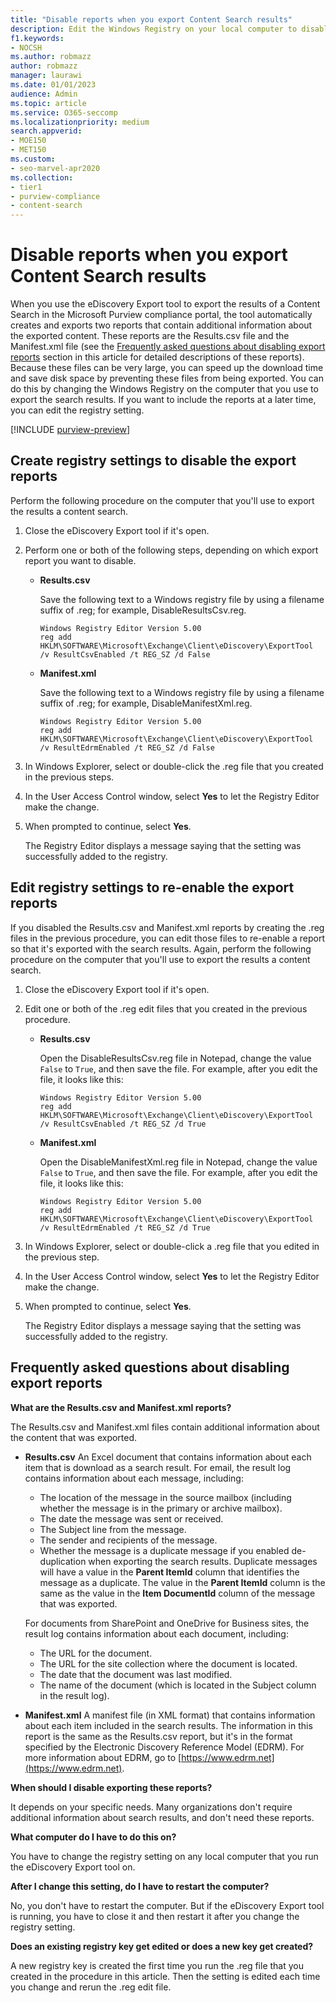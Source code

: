 ```yaml
---
title: "Disable reports when you export Content Search results"
description: Edit the Windows Registry on your local computer to disable reports when you export the results of a Content Search from the Microsoft Purview compliance portal.
f1.keywords:
- NOCSH
ms.author: robmazz
author: robmazz
manager: laurawi
ms.date: 01/01/2023
audience: Admin
ms.topic: article
ms.service: O365-seccomp
ms.localizationpriority: medium
search.appverid: 
- MOE150
- MET150
ms.custom:
- seo-marvel-apr2020
ms.collection:
- tier1
- purview-compliance
- content-search
---
```


# Disable reports when you export Content Search results

When you use the eDiscovery Export tool to export the results of a Content Search in the Microsoft Purview compliance portal, the tool automatically creates and exports two reports that contain additional information about the exported content. These reports are the Results.csv file and the Manifest.xml file (see the [Frequently asked questions about disabling export reports](#frequently-asked-questions-about-disabling-export-reports) section in this article for detailed descriptions of these reports). Because these files can be very large, you can speed up the download time and save disk space by preventing these files from being exported. You can do this by changing the Windows Registry on the computer that you use to export the search results. If you want to include the reports at a later time, you can edit the registry setting. 
  
[!INCLUDE [purview-preview](../includes/purview-preview.md)]

## Create registry settings to disable the export reports

Perform the following procedure on the computer that you'll use to export the results a content search.
  
1. Close the eDiscovery Export tool if it's open.
  
2. Perform one or both of the following steps, depending on which export report you want to disable.

    - **Results.csv**

      Save the following text to a Windows registry file by using a filename suffix of .reg; for example, DisableResultsCsv.reg.

      ```text
      Windows Registry Editor Version 5.00
      reg add HKLM\SOFTWARE\Microsoft\Exchange\Client\eDiscovery\ExportTool /v ResultCsvEnabled /t REG_SZ /d False 
      ```

    - **Manifest.xml**

      Save the following text to a Windows registry file by using a filename suffix of .reg; for example, DisableManifestXml.reg.

      ```text
      Windows Registry Editor Version 5.00
      reg add HKLM\SOFTWARE\Microsoft\Exchange\Client\eDiscovery\ExportTool /v ResultEdrmEnabled /t REG_SZ /d False 
      ```

3. In Windows Explorer, select or double-click the .reg file that you created in the previous steps.

4. In the User Access Control window, select **Yes** to let the Registry Editor make the change. 

5. When prompted to continue, select **Yes**.

    The Registry Editor displays a message saying that the setting was successfully added to the registry.
  
## Edit registry settings to re-enable the export reports

If you disabled the Results.csv and Manifest.xml reports by creating the .reg files in the previous procedure, you can edit those files to re-enable a report so that it's exported with the search results. Again, perform the following procedure on the computer that you'll use to export the results a content search.
  
1. Close the eDiscovery Export tool if it's open.

2. Edit one or both of the .reg edit files that you created in the previous procedure.

    - **Results.csv**

        Open the DisableResultsCsv.reg file in Notepad, change the value  `False` to  `True`, and then save the file. For example, after you edit the file, it looks like this:

        ```text
        Windows Registry Editor Version 5.00
      reg add HKLM\SOFTWARE\Microsoft\Exchange\Client\eDiscovery\ExportTool /v ResultCsvEnabled /t REG_SZ /d True
        ```

    - **Manifest.xml**

        Open the DisableManifestXml.reg file in Notepad, change the value  `False` to  `True`, and then save the file. For example, after you edit the file, it looks like this:

      ```text
      Windows Registry Editor Version 5.00
      reg add HKLM\SOFTWARE\Microsoft\Exchange\Client\eDiscovery\ExportTool /v ResultEdrmEnabled /t REG_SZ /d True
      ```

3. In Windows Explorer, select or double-click a .reg file that you edited in the previous step.

4. In the User Access Control window, select **Yes** to let the Registry Editor make the change. 

5. When prompted to continue, select **Yes**.

    The Registry Editor displays a message saying that the setting was successfully added to the registry.
  
## Frequently asked questions about disabling export reports

**What are the Results.csv and Manifest.xml reports?**
  
The Results.csv and Manifest.xml files contain additional information about the content that was exported.
  
- **Results.csv** An Excel document that contains information about each item that is download as a search result. For email, the result log contains information about each message, including: 

  - The location of the message in the source mailbox (including whether the message is in the primary or archive mailbox).
  - The date the message was sent or received.
  - The Subject line from the message.
  - The sender and recipients of the message.
  - Whether the message is a duplicate message if you enabled de-duplication when exporting the search results. Duplicate messages will have a value in the **Parent ItemId** column that identifies the message as a duplicate. The value in the **Parent ItemId** column is the same as the value in the **Item DocumentId** column of the message that was exported.

  For documents from SharePoint and OneDrive for Business sites, the result log contains information about each document, including:

  - The URL for the document.
  - The URL for the site collection where the document is located.
  - The date that the document was last modified.
  - The name of the document (which is located in the Subject column in the result log).

- **Manifest.xml** A manifest file (in XML format) that contains information about each item included in the search results. The information in this report is the same as the Results.csv report, but it's in the format specified by the Electronic Discovery Reference Model (EDRM). For more information about EDRM, go to [https://www.edrm.net](https://www.edrm.net).

**When should I disable exporting these reports?**
  
It depends on your specific needs. Many organizations don't require additional information about search results, and don't need these reports.
  
**What computer do I have to do this on?**
  
You have to change the registry setting on any local computer that you run the eDiscovery Export tool on. 
  
**After I change this setting, do I have to restart the computer?**
  
No, you don't have to restart the computer. But if the eDiscovery Export tool is running, you have to close it and then restart it after you change the registry setting.
  
**Does an existing registry key get edited or does a new key get created?**
  
A new registry key is created the first time you run the .reg file that you created in the procedure in this article. Then the setting is edited each time you change and rerun the .reg edit file.
